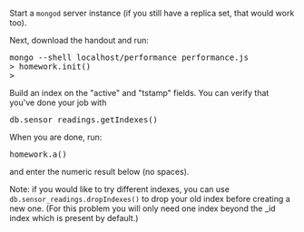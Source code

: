 <div><p>Start a <code>mongod</code> server instance (if you still have a replica set, that would work too).
</p>
Next, download the handout and run:
<pre>mongo --shell localhost/performance performance.js
&gt; homework.init()
&gt;
</pre>
<p>Build an index on the "active" and "tstamp" fields. You can verify that you've done your job with </p><pre>db.sensor_readings.getIndexes()</pre>
<p>
When you are done, run:
</p><pre>homework.a()
</pre>
<p>
and enter the numeric result below (no spaces).
</p><p>
Note: if you would like to try different indexes, you can use <code>db.sensor_readings.dropIndexes()</code> to drop your old index before creating a new one. (For this problem you will only need one index beyond the _id index which is present by default.)
</p></div>
